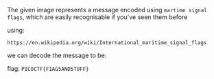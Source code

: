 The given image represents a message encoded using `martime signal flags`, which are easily recognisable if you've seen them before

using:

    https://en.wikipedia.org/wiki/International_maritime_signal_flags
we can decode the message to be:

flag: `PICOCTF{F1AG5AND5TUFF}`
